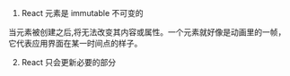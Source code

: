 1.  React 元素是 immutable 不可变的

当元素被创建之后,将无法改变其内容或属性。一个元素就好像是动画里的一帧，它代表应用界面在某一时间点的样子。

2.  React 只会更新必要的部分
